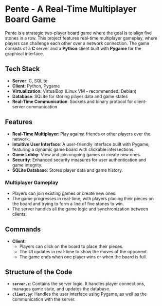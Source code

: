 
# Pente - A Real-Time Multiplayer Board Game

Pente is a strategic two-player board game where the goal is to align five stones in a row. This project features real-time multiplayer gameplay,
 where players can challenge each other over a network connection. The game consists of a **C** server and a **Python** client built with **Pygame** for the graphical interface.

## Tech Stack

- **Server**: C, SQLite  
- **Client**: Python, Pygame  
- **Virtualization**: VirtualBox (Linux VM - recommended: Debian)  
- **Database**: SQLite for storing player data and game states  
- **Real-Time Communication**: Sockets and binary protocol for client-server communication  

## Features

- **Real-Time Multiplayer**: Play against friends or other players over the network.
- **Intuitive User Interface**: A user-friendly interface built with Pygame, featuring a dynamic game board with clickable intersections.
- **Game Lobby**: View and join ongoing games or create new ones.
- **Security**: Enhanced security measures for user authentication and game integrity.
- **SQLite Database**: Stores player data and game history.


### Multiplayer Gameplay

- Players can join existing games or create new ones.
- The game progresses in real-time, with players placing their pieces on the board and trying to form a line of five stones to win.
- The server handles all the game logic and synchronization between clients.

## Commands

- **Client**:
  - Players can click on the board to place their pieces.
  - The UI updates in real-time to show the moves of the opponent.
  - The game ends when one player wins or when the board is full.


## Structure of the Code

- **`server.c`**: Contains the server logic. It handles player connections, manages game state, and updates the database.
- **`client.py`**: Handles the user interface using Pygame, as well as the communication with the server.



